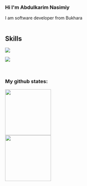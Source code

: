 ### Hi I'm Abdulkarim Nasimiy

I am software developer from Bukhara
<br/>
<br/>

## <h2>Skills</h2>

<p>
  <a href="https://skillicons.dev">
    <img src="https://skillicons.dev/icons?i=html,css,js,ts,bootstrap,tailwind,scss,react,redux" />
  </a>
</p>
<p>
  <a href="https://skillicons.dev">
    <img src="https://skillicons.dev/icons?i=python,django,cpp,git,github,ps,ai,figma,xd" />
  </a>
</p>
<br/>

### My github states:
<div>
<img height="150"  src="https://github-readme-stats.vercel.app/api?username=adbulkarimnasimiy&show_icons=true&theme=tokyonight">
<br>
<img height="150"  src="https://github-readme-stats.vercel.app/api/top-langs/?username=adbulkarimnasimiy&layout=compact&lang&theme=tokyonight">
</div>
